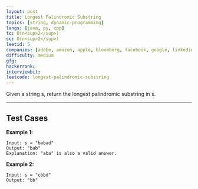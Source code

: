 ```yaml
---
layout: post
title: Longest Palindromic Substring
topics: [string, dynamic-programming]
langs: [java, py, cpp]
tc: O(n<sup>2</sup>)
sc: O(n<sup>2</sup>)
leetid: 5
companies: [adobe, amazon, apple, bloomberg, facebook, google, linkedin, microsoft, oracle, salesforce]
difficulty: medium
gfg: 
hackerrank: 
interviewbit: 
leetcode: longest-palindromic-substring
---
```


Given a string s, return the longest palindromic substring in s.

---
## Test Cases

**Example 1:**
```
Input: s = "babad"
Output: "bab"
Explanation: "aba" is also a valid answer.
```

**Example 2:**
```
Input: s = "cbbd"
Output: "bb"
```